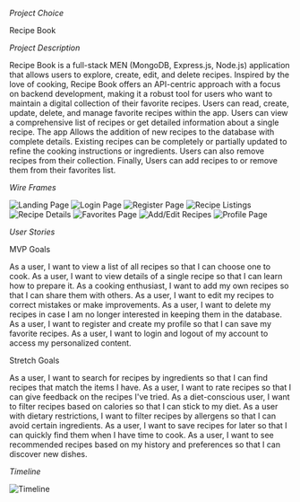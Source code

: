 *Project Choice*

Recipe Book

*Project Description*

Recipe Book is a full-stack MEN (MongoDB, Express.js, Node.js) application that allows users to explore, create, edit, and delete recipes. Inspired by the love of cooking, Recipe Book offers an API-centric approach with a focus on backend development, making it a robust tool for users who want to maintain a digital collection of their favorite recipes. Users can read, create, update, delete, and manage favorite recipes within the app. Users can view a comprehensive list of recipes or get detailed information about a single recipe. The app Allows the addition of new recipes to the database with complete details. Existing recipes can be completely or partially updated to refine the cooking instructions or ingredients. Users can also remove recipes from their collection. Finally, Users can add recipes to or remove them from their favorites list.

*Wire Frames*

![Landing Page](https://i.imgur.com/Svv1IT4.png)
![Login Page](https://i.imgur.com/x2XFYzT.png)
![Register Page](https://i.imgur.com/8DmbrJb.png)
![Recipe Listings](https://i.imgur.com/0NvFLfn.png)
![Recipe Details](https://i.imgur.com/hhzwwTZ.png)
![Favorites Page](https://i.imgur.com/ISAxorB.png)
![Add/Edit Recipes](https://i.imgur.com/bPny42J.png)
![Profile Page](https://i.imgur.com/bby6BoF.png)


*User Stories*

MVP Goals

As a user, I want to view a list of all recipes so that I can choose one to cook.
As a user, I want to view details of a single recipe so that I can learn how to prepare it.
As a cooking enthusiast, I want to add my own recipes so that I can share them with others.
As a user, I want to edit my recipes to correct mistakes or make improvements.
As a user, I want to delete my recipes in case I am no longer interested in keeping them in the database.
As a user, I want to register and create my profile so that I can save my favorite recipes.
As a user, I want to login and logout of my account to access my personalized content.

Stretch Goals 

As a user, I want to search for recipes by ingredients so that I can find recipes that match the items I have.
As a user, I want to rate recipes so that I can give feedback on the recipes I've tried.
As a diet-conscious user, I want to filter recipes based on calories so that I can stick to my diet.
As a user with dietary restrictions, I want to filter recipes by allergens so that I can avoid certain ingredients.
As a user, I want to save recipes for later so that I can quickly find them when I have time to cook.
As a user, I want to see recommended recipes based on my history and preferences so that I can discover new dishes.

*Timeline*

![Timeline](https://i.imgur.com/7jRAZkr.png)